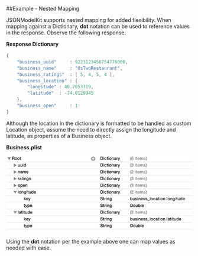 ##Example - Nested Mapping

JSONModelKit supports nested mapping for added flexibility. When mapping against a Dictionary, **dot** notation can be used to reference values in the response. Observe the following response.

**Response Dictionary**

```swift
{
    "business_uuid"		: 9223123456754776000,
    "business_name"		: "UsTwoRestaurant",
    "business_ratings"	: [ 5, 4, 5, 4 ],
    "business_location" : {
        "longitude" : 40.7053319,
        "latitude"  : -74.0129945
    },
    "business_open"		: 1
}
```

Although the location in the dictionary is formatted to be handled as custom Location object, assume the need to directly assign the longitude and latitude, as properties of a Business object.

**Business.plist**
<br/>

![alt tag](/documentation/readme_assets/nested_mapping_example.png?raw=true)
<br/>

Using the **dot** notation per the example above one can map values as needed with ease.
